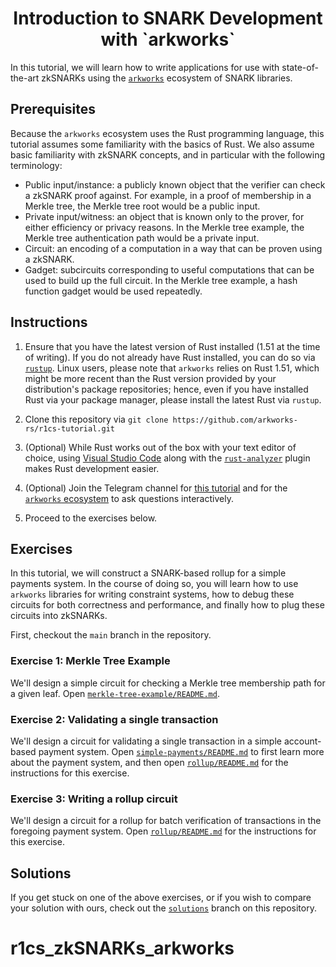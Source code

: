 <h1 align="center">Introduction to SNARK Development with `arkworks`</h1>

In this tutorial, we will learn how to write applications for use with state-of-the-art zkSNARKs using the [`arkworks`](https://arkworks.rs) ecosystem of SNARK libraries.

## Prerequisites

Because the `arkworks` ecosystem uses the Rust programming language, this tutorial assumes some familiarity with the basics of Rust. We also assume basic familiarity with zkSNARK concepts, and in particular with the following terminology:

* Public input/instance: a publicly known object that the verifier can check a zkSNARK proof against. For example, in a proof of membership in a Merkle tree, the Merkle tree root would be a public input.
* Private input/witness: an object that is known only to the prover, for either efficiency or privacy reasons. In the Merkle tree example, the Merkle tree authentication path would be a private input.
* Circuit: an encoding of a computation in a way that can be proven using a zkSNARK.
* Gadget: subcircuits corresponding to useful computations that can be used to build up the full circuit. In the Merkle tree example, a hash function gadget would be used repeatedly.

## Instructions

1. Ensure that you have the latest version of Rust installed (1.51 at the time of writing).  If you do not already have Rust installed, you can do so via [`rustup`](https://rustup.rs/). Linux users, please note that `arkworks` relies on Rust 1.51, which might be more recent than the Rust version provided by your distribution's package repositories; hence, even if you have installed Rust via your package manager, please install the latest Rust via `rustup`.

2. Clone this repository via `git clone https://github.com/arkworks-rs/r1cs-tutorial.git`

3. (Optional) While Rust works out of the box with your text editor of choice, using [Visual Studio Code](https://code.visualstudio.com/) along with the [`rust-analyzer`](https://marketplace.visualstudio.com/items?itemName=matklad.rust-analyzer) plugin makes Rust development easier.  

4. (Optional) Join the Telegram channel for [this tutorial](https://t.me/joinchat/4HzYWAYHVfpiODZh) and for the [`arkworks` ecosystem](https://t.me/joinchat/QaIYxIqLScnonTJ4) to ask questions interactively.

5. Proceed to the exercises below.

## Exercises

In this tutorial, we will construct a SNARK-based rollup for a simple payments system. In the course of doing so, you will learn how to use `arkworks` libraries for writing constraint systems, how to debug these circuits for both correctness and performance, and finally how to plug these circuits into zkSNARKs.

First, checkout the `main` branch in the repository.

### Exercise 1: Merkle Tree Example

We'll design a simple circuit for checking a Merkle tree membership path for a given leaf.
Open [`merkle-tree-example/README.md`](./merkle-tree-example/README.md).

### Exercise 2: Validating a single transaction

We'll design a circuit for validating a single transaction in a simple account-based payment system.
Open [`simple-payments/README.md`](./simple-payments/README.md) to first learn more about the payment system, and then open [`rollup/README.md`](./rollup/README.md) for the instructions for this exercise.

### Exercise 3: Writing a rollup circuit

We'll design a circuit for a rollup for batch verification of transactions in the foregoing payment system.
Open [`rollup/README.md`](./rollup/README.md) for the instructions for this exercise.

## Solutions

If you get stuck on one of the above exercises, or if you wish to compare your solution with ours, check out the [`solutions`](https://github.com/arkworks-rs/r1cs-tutorial/tree/solutions) branch on this repository.
# r1cs_zkSNARKs_arkworks
